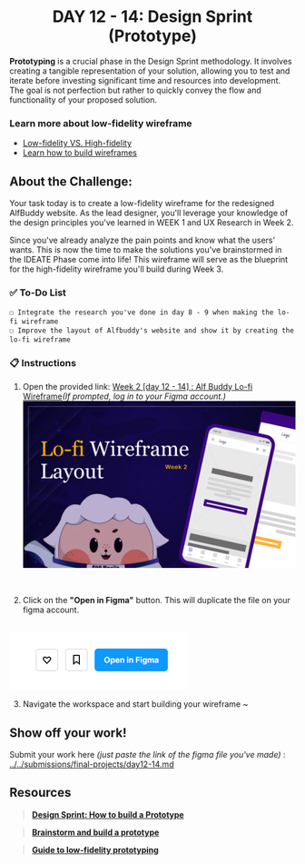 **<h1 align="center"> DAY 12 - 14: Design Sprint (Prototype)</h1>**

**Prototyping** is a crucial phase in the Design Sprint methodology. It involves creating a tangible representation of your solution, allowing you to test and iterate before investing significant time and resources into development. The goal is not perfection but rather to quickly convey the flow and functionality of your proposed solution.

### Learn more about low-fidelity wireframe

-   [Low-fidelity VS. High-fidelity](https://webflow.com/blog/low-vs-high-fidelity)
-   [Learn how to build wireframes](https://www.youtube.com/watch?v=qpH7-KFWZRI&ab_channel=CareerFoundry)

## **About the Challenge:**

Your task today is to create a low-fidelity wireframe for the redesigned AlfBuddy website. As the lead designer, you'll leverage your knowledge of the design principles you've learned in WEEK 1 and UX Research in Week 2.

Since you've already analyze the pain points and know what the users' wants. This is now the time to make the solutions you've brainstormed in the IDEATE Phase come into life! This wireframe will serve as the blueprint for the high-fidelity wireframe you'll build during Week 3.

### ✅ To-Do List

    ☐ Integrate the research you've done in day 8 - 9 when making the lo-fi wireframe
    ☐ Improve the layout of Alfbuddy's website and show it by creating the lo-fi wireframe

### 📋 Instructions

1. Open the provided link: [Week 2 [day 12 - 14] : Alf Buddy Lo-fi Wireframe](https://www.figma.com/community/file/1307727312799989741/week-2-alfbuddy-lo-fi-wireframe
)_(If prompted, log in to your Figma account.)_
<a href="https://www.figma.com/community/file/1307727312799989741/week-2-alfbuddy-lo-fi-wireframe" target="_blank"><img src="../../assets/thumbnails/Day12-14.png" width="500" alt="Week 2 Day 12-14 image link"/></a>
<br/>

2. Click on the **"Open in Figma"** button. This will duplicate the file on your figma account.<br/><br/>
<img src="../../assets/tutorials/open-in-figma.png" alt="Instruction"/>
<br/>

3. Navigate the workspace and start building your wireframe ~

## Show off your work!</h3>

Submit your work here _(just paste the link of the figma file you've made)_ : <a href="../../submissions/final-projects/day12-14.md" target="_blank">../../submissions/final-projects/day12-14.md</a>

## Resources
> [**Design Sprint: How to build a Prototype**](https://www.workshopper.com/post/design-thinking-phase-4-everything-you-need-to-know-about-prototyping)

> [**Brainstorm and build a prototype**](https://www.linkedin.com/advice/0/what-best-practices-brainstorming-prototyping)

> [**Guide to low-fidelity prototyping**](https://devsquad.com/blog/low-fidelity-prototyping)


